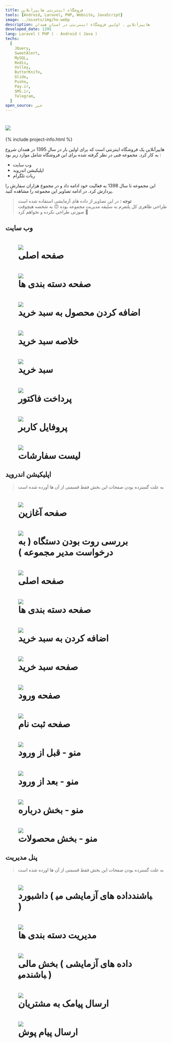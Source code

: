 ```yaml
---
title: فروشگاه اینترنتی هایپرآنلاین
tools: [Android, Laravel, PHP, Website, JavaScript]
image: ../assets/img/ho.webp
description: هایپرآنلاین ، اولین فروشگاه اینترنتی در استان همدان
developed_date: 1395
lang: Laravel ( PHP ) - Android ( Java )
techs:
  [
    JQuery,
    SweetAlert,
    MySQL,
    Redis,
    Volley,
    ButterKnife,
    Glide,
    Pushe,
    Pay.ir,
    SMS.ir,
    Telegram,
  ]
open_source: خیر
---
```


<h1 class="center">
<img src="../assets/img/ho.webp"/>
</h1>

{% include project-info.html %}

هایپرآنلاین یک فروشگاه اینترنتی است که برای اولین بار در سال 1395 در همدان شروع به کار کرد. مجموعه فنی در نظر گرفته شده برای این فروشگاه شامل موارد زیر بود :

- وب سایت
- اپلیکیشن اندروید
- ربات تلگرام

این مجموعه تا سال 1398 به فعالیت خود ادامه داد و در مجموع هزاران سفارش را پردازش کرد. در ادامه تصاویر این مجموعه را مشاهده کنید.

> **توجه :** در این تصاویر از داده های آزمایشی استفاده شده است  
> طراحی ظاهری کل پلتفرم به سلیقه مدیریت مجموعه بوده 🙃 به شخصه هیچوقت صورتی طراحی نکرده و نخواهم کرد 😬

## وب سایت

<h1 class="center">
<figure>
<img src="../assets/img/ho-market (1).webp"/>
<figcaption>صفحه اصلی</figcaption>
</figure>
</h1>

<h1 class="center">
<figure>
<img src="../assets/img/ho-market (8).webp"/>
<figcaption>صفحه دسته بندی ها</figcaption>
</figure>
</h1>

<h1 class="center">
<figure>
<img src="../assets/img/ho-market (7).webp"/>
<figcaption>اضافه کردن محصول به سبد خرید</figcaption>
</figure>
</h1>

<h1 class="center">
<figure>
<img src="../assets/img/ho-market (6).webp"/>
<figcaption>خلاصه سبد خرید</figcaption>
</figure>
</h1>

<h1 class="center">
<figure>
<img src="../assets/img/ho-market (5).webp"/>
<figcaption>سبد خرید</figcaption>
</figure>
</h1>

<h1 class="center">
<figure>
<img src="../assets/img/ho-market (4).webp"/>
<figcaption>پرداخت فاکتور</figcaption>
</figure>
</h1>

<h1 class="center">
<figure>
<img src="../assets/img/ho-market (3).webp"/>
<figcaption>پروفایل کاربر</figcaption>
</figure>
</h1>

<h1 class="center">
<figure>
<img src="../assets/img/ho-market (2).webp"/>
<figcaption>لیست سفارشات</figcaption>
</figure>
</h1>

## اپلیکیشن اندروید

> به علت گسترده بودن صفحات این بخش فقط قسمتی از آن ها آورده شده است

<h1 class="center">
<figure>
<img src="../assets/img/ho-app (1).webp"/>
<figcaption>صفحه آغازین</figcaption>
</figure>
</h1>

<h1 class="center">
<figure>
<img src="../assets/img/ho-app (2).webp"/>
<figcaption>بررسی روت بودن دستگاه ( به درخواست مدیر مجموعه )</figcaption>
</figure>
</h1>

<h1 class="center">
<figure>
<img src="../assets/img/ho-app (3).webp"/>
<figcaption>صفحه اصلی</figcaption>
</figure>
</h1>

<h1 class="center">
<figure>
<img src="../assets/img/ho-app (4).webp"/>
<figcaption>صفحه دسته بندی ها</figcaption>
</figure>
</h1>

<h1 class="center">
<figure>
<img src="../assets/img/ho-app (5).webp"/>
<figcaption>اضافه کردن به سبد خرید</figcaption>
</figure>
</h1>

<h1 class="center">
<figure>
<img src="../assets/img/ho-app (6).webp"/>
<figcaption>صفحه سبد خرید</figcaption>
</figure>
</h1>

<h1 class="center">
<figure>
<img src="../assets/img/ho-app (8).webp"/>
<figcaption>صفحه ورود</figcaption>
</figure>
</h1>

<h1 class="center">
<figure>
<img src="../assets/img/ho-app (9).webp"/>
<figcaption>صفحه ثبت نام</figcaption>
</figure>
</h1>

<h1 class="center">
<figure>
<img src="../assets/img/ho-app (7).webp"/>
<figcaption>منو - قبل از ورود</figcaption>
</figure>
</h1>

<h1 class="center">
<figure>
<img src="../assets/img/ho-app (10).webp"/>
<figcaption>منو - بعد از ورود</figcaption>
</figure>
</h1>

<h1 class="center">
<figure>
<img src="../assets/img/ho-app (11).webp"/>
<figcaption>منو - بخش درباره</figcaption>
</figure>
</h1>

<h1 class="center">
<figure>
<img src="../assets/img/ho-app (12).webp"/>
<figcaption>منو - بخش محصولات</figcaption>
</figure>
</h1>

## پنل مدیریت

> به علت گسترده بودن صفحات این بخش فقط قسمتی از آن ها اورده شده است

<h1 class="center">
<figure>
<img src="../assets/img/ho-admin (5).webp"/>
<figcaption>داشبورد ( داده های آزمایشی می‎باشند )</figcaption>
</figure>
</h1>

<h1 class="center">
<figure>
<img src="../assets/img/ho-admin (3).webp"/>
<figcaption>مدیریت دسته بندی ها</figcaption>
</figure>
</h1>

<h1 class="center">
<figure>
<img src="../assets/img/ho-admin (4).webp"/>
<figcaption>بخش مالی ( داده های آزمایشی می‎باشند )</figcaption>
</figure>
</h1>

<h1 class="center">
<figure>
<img src="../assets/img/ho-admin (2).webp"/>
<figcaption>ارسال پیامک به مشتریان</figcaption>
</figure>
</h1>

<h1 class="center">
<figure>
<img src="../assets/img/ho-admin (1).webp"/>
<figcaption>ارسال پیام پوش</figcaption>
</figure>
</h1>
